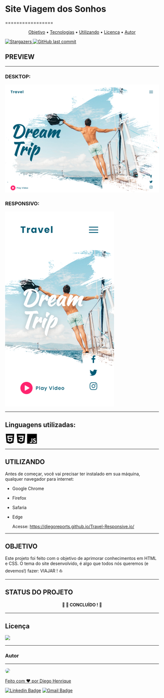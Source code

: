 # Site Viagem dos Sonhos
=================
<p align="center">
 <a href="#objetivo">Objetivo</a> •
 <a href="#tecnologias">Tecnologias</a> •
 <a href="#utilizar">Utilizando</a> •  
 <a href="#licenca">Licença</a> • 
 <a href="#autor">Autor</a>
</p>

<a href="https://github.com/DiegoReports/Travel-Responsive/stargazers">
    <img alt="Stargazers" src="https://img.shields.io/github/stars/DiegoReports/Travel-Responsive?style=social">
  </a>
<a href="https://github.com/DiegoReports/Travel-Responsive/commits/master">
    <img alt="GitHub last commit" src="https://img.shields.io/github/last-commit/DiegoReports/Travel-Responsive">
</a>

## PREVIEW
---
### DESKTOP:
<img src="images/readme/TravelSite.png">

### RESPONSIVO:
<img src="images/readme/TravelSiteMobile.png">

---

## Linguagens utilizadas:
<p id="tecnologias">
<a href="https://developer.mozilla.org/pt-BR/docs/Web/HTML/HTML5"><img width="32" src="images/icons/html5.svg"></a>
<a href="https://www.w3schools.com/css/default.asp"><img width="32" src="images/icons/css3.svg"></a>
<a href="https://developer.mozilla.org/pt-BR/docs/Aprender/JavaScript"><img width="32" src="images/icons/javascript.svg">
</p></a>

---

## UTILIZANDO
<p id="utilizar">
Antes de começar, você vai precisar ter instalado em sua máquina, qualquer navegador para internet:
    
- Google Chrome
- Firefox
- Safaria
- Edge

    Acesse: <a href="https://diegoreports.github.io/Travel-Responsive.io/">https://diegoreports.github.io/Travel-Responsive.io/</a>
</p>

---

## OBJETIVO
<p id="objetivo">Este projeto foi feito com o objetivo de aprimorar conhecimentos em HTML e CSS. O tema do site desenvolvido, é algo que todos nós queremos (e devemos!) fazer: VIAJAR ! ⛵</p>

---

## STATUS DO PROJETO

<h4 align="center"> 
	🚧  🚀 CONCLUÍDO !  🚧
</h4>

---

## Licença
<p id="licenca">
<img src="https://img.shields.io/github/license/DiegoReports/Travel-Responsive"/>
</p>

---

### Autor
---
<p id="autor">
<a href="https://blog.rocketseat.com.br/author/thiago/">
 <img style= "border-radius: 50%;" src="https://avatars3.githubusercontent.com/u/64282146?s=460&u=9376c14fe78e42be74b1746a73fab96420e26d76&v=4" width="100px;"/>
 <br/>
 


Feito com ❤️ por Diego Henrique

[![Linkedin Badge](https://img.shields.io/badge/-Diego-blue?style=flat-square&logo=Linkedin&logoColor=white&link=https://www.linkedin.com/in/tgmarinho/)](https://www.linkedin.com/in/tgmarinho/) 
[![Gmail Badge](https://img.shields.io/badge/-diego.reports@gmail.com-c14438?style=flat-square&logo=Gmail&logoColor=white&link=mailto:diego.reports@gmail.com)](mailto:diego.reports@gmail.com) </p>